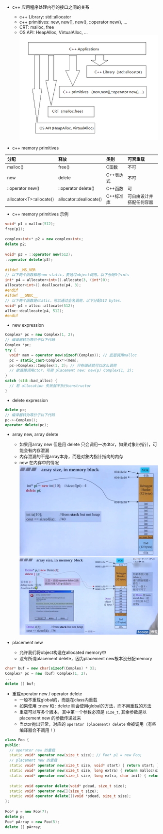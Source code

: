 
* c++ 应用程序处理内存的接口之间的关系
  - c++ Library: std::allocator
  - c++ primitives: new, new[], new(), ::operator new(), ...
  - CRT: malloc, free
  - OS API: HeapAlloc, VirtualAlloc, ...
![](2021-07-01-20-30-17.png)

* c++ memory primitives

| 分配            |  释放         |   类别      |   可否重载   |
| :-------------  | :--------    |  :--------- | :---------- |
|    malloc()     | free()       | C函数       |  不可        |
| new             | delete       | C++表达式   |  不可        |
|::operator new() | ::operator delete() | C++函数 | 可        |
| allocator\<T>::allocate() | allocator<T>::deallocate() | C++标准库 | 可自由设计并搭配任何容器 |

* c++ memory primitives 示例
``` c++
void* p1 = malloc(512);
free(p1);

complex<int>* p2 = new complex<int>;
delete p2;

void* p3 = ::operator new(512);
::operator delete(p3);

#ifdef _MS_VER
// 以下两个函数都是non-static，要通过object调用，以下分配3个ints
int* p4 = allocator<int>().allocate(3, (int*)0);
allocator<int>().deallocate(p4, 3);
#endif
#ifdef __GNUC__
// 以下两个函数是static，可以通过全名调用，以下分配512 bytes.
void* p4 = alloc::allocate(512);
alloc::deallocate(p4, 512);
#endif
```

* new expression
``` c++
Complex* pc = new Complex(1, 2);
// 编译器转为等价于以下代码
Complex *pc;
try {
  void* mem = operator new(sizeof(Complex)); // 底层调用malloc
  pc = static_cast<Complex*>(mem);
  pc->Complex::Complex(1, 2); // 只有编译其可以这么调用
  // 欲直接调用ctor，可用 placement new: new(p) Complex(1, 2);
}
catch (std::bad_alloc) {
  // 若 allocation 失败就不执行constructor
}
```

* delete expression
``` c++
delete pc;
// 编译器转为等价于以下代码
pc->~Complex();
operator delete(pc);
```

* array new, array delete
  - 如果用array new 但是用 delete 只会调用一次dtor，如果对象带指针，可能会有内存泄漏
  - 内存泄漏的不是array本身，而是对象内指针指向的内存
  - new 在内存中的情况
  ![](2021-07-01-20-18-31.png)
  ![](2021-07-01-20-18-51.png)

* placement new
  - 允许我们将object构造在allocated memory中
  - 没有所谓placement delete，因为placement new根本没分配memory
``` c++
char* buf = new char[sizeof(Complex) * 3];
Complex* pc = new (buf) Complex(1, 2);
...
delete [] buf;
```

* 重载operator new / operator delete
  - 一般不重载global的，而是在class内重载
  - 如果使用 ::new 和 ::delete 则会使用global的方法，而不用重载的方法
  - 重载可以写多个版本，其中第一个参数必须是 `size_t`, 其余参数是以 placement new 的参数传递过来
  - 当ctor抛出异常，对应的 `operator (placement) delete` 会被调用（有些编译器会不调用！）
``` c++
class Foo {
public:
  // operator new 的重载
  static void* operator new(size_t size); // Foo* p1 = new Foo;
  // placement new 的重载
  static void* operator new(size_t size, void* start) { return start; } // Foo* p2 = new (&start) Foo;
  static void* operator new(size_t size, long extra) { return malloc(size+extra); } // Foo* p3 = new (100) Foo;
  static void* operator new(size_t size, long extra, char init) { return malloc(size+extra); } // Foo* p4 = new(100, 'a') Foo;

  static void operator delete(void* pdead, size_t size);
  static void* operator new[](size_t size);
  static void operator delete[](void *pdead, size_t size);
};

Foo* p = new Foo(7);
delete p;
Foo* pArray = new Foo(5);
delete [] pArray;
```

